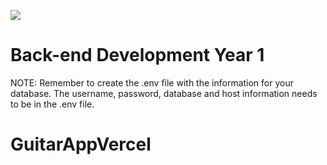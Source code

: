 ![](http://images.restapi.co.za/pvt/Noroff-64.png)
# Back-end Development Year 1
 
NOTE: Remember to create the .env file with the information for your database. The username, password, database and host information needs to be in the .env file.
# GuitarAppVercel

